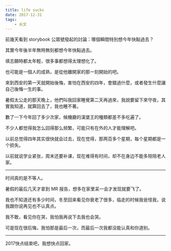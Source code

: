 ```yaml
---
title: life sucks
date: 2017-12-31
tags:
	- 长文
---
```


前幾天看到 storybook 公眾號發起的討論：哪個瞬間特別想今年快點過去？

其實今年後半年無時無刻都想今年快點過去。

填志願時都太年輕，很多事都想得太理想化了。

也可能是一個人的成熟，是從他離開家的那一刻開始的吧。

來到西安的第一天就開始後悔，害怕在西安的四年，會錯過什麼，或者發生什麼讓自己後悔一生的事。

暑假太公走的那天晚上，他們叫我回家睡覺第二天再過來，我說要留下來守夜，其實我知道，就算回去了，我也睡不著。

數了一下今年回了多少次家，候機廳的漢堡王的種類都差不多吃遍了。

不少人都觉得我怎么回得那么频繁，可能只有在外的人才能理解吧。

以前总觉得四年其实很快就会过去，现在觉得，那两百多个星期，每个星期都是一个损失。

以前就说学业紧张，周末还要补课，现在难得有时间，却不在身边不能多陪陪老人家。

***

时间真的是不等人。

暑假的最后几天才拿到 MR 报告，想多在家里呆一会才发现就要飞了。

我也不知道还有多少时间，冬至回来看见你衰老了很多，临走的时候我爸怪我，说我跟你说再见也不认真点。

我不敢，看见你在哭，我怕我再说下去我也会哭。

可是现在很后悔，我怕那是最后一次，而最后一次我都没能认真和你道别。

***

2017快点结束吧，我想快点回家。
